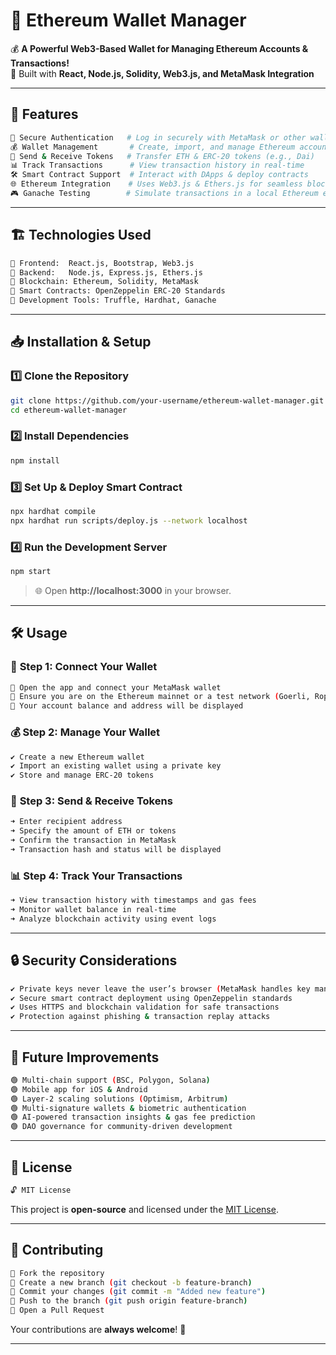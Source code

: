 
# 🚀 Ethereum Wallet Manager

💰 **A Powerful Web3-Based Wallet for Managing Ethereum Accounts & Transactions!**  
🔗 Built with **React, Node.js, Solidity, Web3.js, and MetaMask Integration**  

---

## 🌟 Features
```bash
🔑 Secure Authentication   # Log in securely with MetaMask or other wallets
💰 Wallet Management       # Create, import, and manage Ethereum accounts
🚀 Send & Receive Tokens   # Transfer ETH & ERC-20 tokens (e.g., Dai)
📊 Track Transactions      # View transaction history in real-time
🛠 Smart Contract Support  # Interact with DApps & deploy contracts
🌐 Ethereum Integration    # Uses Web3.js & Ethers.js for seamless blockchain interaction
🎮 Ganache Testing        # Simulate transactions in a local Ethereum environment
```

---

## 🏗 Technologies Used
```bash
🔹 Frontend:  React.js, Bootstrap, Web3.js
🔹 Backend:   Node.js, Express.js, Ethers.js
🔹 Blockchain: Ethereum, Solidity, MetaMask
🔹 Smart Contracts: OpenZeppelin ERC-20 Standards
🔹 Development Tools: Truffle, Hardhat, Ganache
```

---

## 📥 Installation & Setup  

### 1️⃣ **Clone the Repository**
```bash
git clone https://github.com/your-username/ethereum-wallet-manager.git
cd ethereum-wallet-manager
```

### 2️⃣ **Install Dependencies**
```bash
npm install
```

### 3️⃣ **Set Up & Deploy Smart Contract**
```bash
npx hardhat compile
npx hardhat run scripts/deploy.js --network localhost
```

### 4️⃣ **Run the Development Server**
```bash
npm start
```
> 🌐 Open **http://localhost:3000** in your browser.

---

## 🛠 Usage  

### 🚀 **Step 1: Connect Your Wallet**  
```bash
🔹 Open the app and connect your MetaMask wallet
🔹 Ensure you are on the Ethereum mainnet or a test network (Goerli, Ropsten)
🔹 Your account balance and address will be displayed
```

### 💰 **Step 2: Manage Your Wallet**  
```bash
✔ Create a new Ethereum wallet
✔ Import an existing wallet using a private key
✔ Store and manage ERC-20 tokens
```

### 🔄 **Step 3: Send & Receive Tokens**  
```bash
➜ Enter recipient address
➜ Specify the amount of ETH or tokens
➜ Confirm the transaction in MetaMask
➜ Transaction hash and status will be displayed
```

### 📊 **Step 4: Track Your Transactions**  
```bash
➜ View transaction history with timestamps and gas fees
➜ Monitor wallet balance in real-time
➜ Analyze blockchain activity using event logs
```

---

## 🔒 Security Considerations  
```bash
✔️ Private keys never leave the user’s browser (MetaMask handles key management)
✔️ Secure smart contract deployment using OpenZeppelin standards
✔️ Uses HTTPS and blockchain validation for safe transactions
✔️ Protection against phishing & transaction replay attacks
```

---

## 🚀 Future Improvements  
```bash
🟢 Multi-chain support (BSC, Polygon, Solana)
🟢 Mobile app for iOS & Android
🟢 Layer-2 scaling solutions (Optimism, Arbitrum)
🟢 Multi-signature wallets & biometric authentication
🟢 AI-powered transaction insights & gas fee prediction
🟢 DAO governance for community-driven development
```

---

## 📜 License  
```bash
🔓 MIT License
```
This project is **open-source** and licensed under the [MIT License](LICENSE).  

---

## 🤝 Contributing  
```bash
🌟 Fork the repository
🌟 Create a new branch (git checkout -b feature-branch)
🌟 Commit your changes (git commit -m "Added new feature")
🌟 Push to the branch (git push origin feature-branch)
🌟 Open a Pull Request
```
Your contributions are **always welcome**! 🚀  

---
